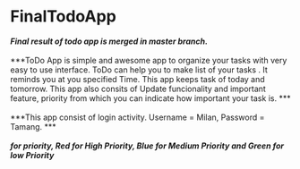 # FinalTodoApp



***Final result of todo app is merged in master branch.***
</br>
</br>
***ToDo App is simple and awesome app to organize your tasks with very easy to use interface. ToDo can help you to make list of your tasks . It reminds you at you specified Time. This app keeps task of today and tomorrow. This app also consits of Update funcionality and important feature, priority from which you can indicate how important your task is. ***
</br>
</br>
***This app consist of login activity. Username = Milan, Password = Tamang. ***
</br>
</br>
***for priority, Red for High Priority, Blue for Medium Priority and Green for low Priority***

